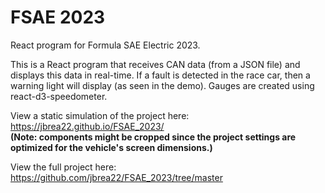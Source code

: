 # FSAE 2023
React program for Formula SAE Electric 2023.

This is a React program that receives CAN data (from a JSON file) and displays this data in real-time. If a fault is detected in the race car, then a warning light will display (as seen in the demo). Gauges are created using react-d3-speedometer.

View a static simulation of the project here: https://jbrea22.github.io/FSAE_2023/ <br />
**(Note: components might be cropped since the project settings are optimized for the vehicle's screen dimensions.)**

View the full project here: https://github.com/jbrea22/FSAE_2023/tree/master

